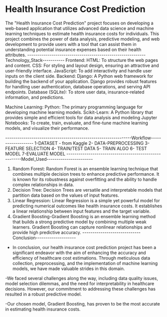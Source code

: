 ﻿# Health Insurance Cost Prediction
 
The "Health Insurance Cost Prediction" project focuses on developing a web-based application that utilizes advanced data science and machine learning techniques to estimate health insurance costs for individuals. This project combines the power of data analysis, predictive modeling, and web development to provide users with a tool that can assist them in understanding potential insurance expenses based on their health attributes.
-----------------------------------------------------------Technology_Stack-----------
Frontend:
HTML: To structure the web pages and content.
CSS: For styling and layout design, ensuring an attractive and user-friendly interface.
JavaScript: To add interactivity and handle user inputs on the client side.
Backend:
Django: A Python web framework for building the backend of your application. Django provides robust features for handling user authentication, database operations, and serving API endpoints.
Database (SQLite): To store user data, insurance-related information, and predictions.

Machine Learning:
Python: The primary programming language for developing machine learning models.
Scikit-Learn: A Python library that provides simple and efficient tools for data analysis and modeling
Jupyter Notebooks: To create, train, evaluate, and fine-tune machine learning models, and visualize their performance.

---------------------------------------------------------------Workflow-------------------
1-DATASET - from Kaggle
2- DATA-PREPROCESSING
3-FEATURE SELECTION
4- TRAIN/TEST DATA
5- TRAIN ALGO
6- TEST MODEL
7-EVALUATE MODEL
-------------------------------------------------------Model_Used-----------------------
1. Random Forest: Random Forest is an ensemble learning technique that combines multiple decision trees to enhance predictive performance. It is known for its robustness against overfitting and the ability to handle complex relationships in data.
2. Decision Tree: Decision Trees are versatile and interpretable models that partition data based on the values of input features.
3. Linear Regression: Linear Regression is a simple yet powerful model for predicting numerical outcomes like health insurance costs. It establishes a linear relationship between input features and the target variable.
4. Gradient Boosting-Gradient Boosting is an ensemble learning method that builds a strong predictive model by combining multiple weak learners. Gradient Boosting can capture nonlinear relationships and provide high predictive accuracy.
-----------------------------Conclusion--------------------
  - In conclusion, our health insurance cost prediction project has been a significant endeavor with the aim of enhancing the accuracy and efficiency of healthcare cost estimations. Through meticulous data collection, preprocessing, and the implementation of machine learning models, we have made valuable strides in this domain.

-We faced several challenges along the way, including data quality issues, model selection dilemmas, and the need for interpretability in healthcare decisions. However, our commitment to addressing these challenges has resulted in a robust predictive model.

-Our chosen model, Gradient Boosting, has proven to be the most accurate in estimating health insurance costs.

